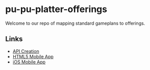 # pu-pu-platter-offerings
Welcome to our repo of mapping standard gameplans to offerings.

## Links
- [API Creation](/api-creation-app/README.md)
- [HTML5 Mobile App](/html5-mobile-app/README.md)
- [iOS Mobile App](/ios-mobile-app/README.md)
